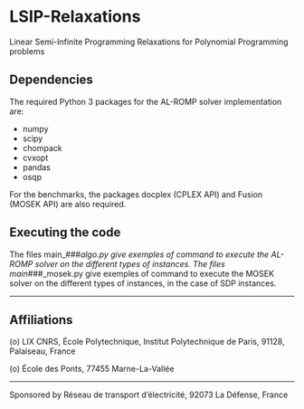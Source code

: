 # LSIP-Relaxations
Linear Semi-Infinite Programming Relaxations for Polynomial Programming problems

## Dependencies 



The required Python 3 packages for the AL-ROMP solver implementation are:

- numpy
- scipy
- chompack
- cvxopt
- pandas
- osqp

For the benchmarks, the packages docplex (CPLEX API) and Fusion (MOSEK API) are also required.


## Executing the code


The files main_###_algo.py give exemples of command to execute the AL-ROMP solver on the different types of instances. The files main_###_mosek.py give exemples of command to execute the MOSEK solver on the different types of instances, in the case of SDP instances.


---------------------------------------------------------------------------------------
## Affiliations

(o) LIX CNRS, École Polytechnique, Institut Polytechnique de Paris, 91128, Palaiseau, France 

(o) École des Ponts, 77455 Marne-La-Vallée

---------------------------------------------------------------------------------------

Sponsored by Réseau de transport d’électricité, 92073 La Défense, France
